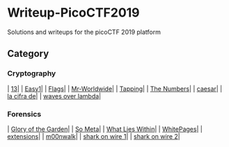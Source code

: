 # Writeup-PicoCTF2019

Solutions and writeups for the picoCTF 2019 platform

## Category
### Cryptography
| [13](/Cryptography/13/README.md)|
| [Easy1](/Cryptography/Easy1/README.md)|
| [Flags](/Cryptography/Flags/README.md)|
| [Mr-Worldwide](/Cryptography/Mr-Worldwide/README.md)|
| [Tapping](/Cryptography/Tapping/README.md)|
| [The Numbers](/Cryptography/The%20Numbers/README.md)|
| [caesar](/Cryptography/caesar/README.md)|
| [la cifra de](/Cryptography/la%20cifra%20de/README.md)|
| [waves over lambda](/Cryptography/waves%20over%20lambda/README.md)|

### Forensics
| [Glory of the Garden](/Forensics/Glory%20of%20the%20Garden/README.md)|
| [So Meta](/Forensics/So%20Meta/README.md)|
| [What Lies Within](/Forensics/What%20Lies%20Within/README.md)|
| [WhitePages](/Forensics/WhitePages/README.md)|
| [extensions](/Forensics/extensions/README.md)|
| [m00nwalk](/Forensics/m00nwalk/README.md)|
| [shark on wire 1](/Forensics/shark%20on%20wire%201/README.md)|
| [shark on wire 2](/Forensics/shark%20on%20wire%202/README.md)|




